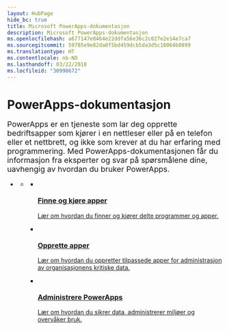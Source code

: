 ```yaml
---
layout: HubPage
hide_bc: true
title: Microsoft PowerApps-dokumentasjon
description: Microsoft PowerApps-dokumentasjon
ms.openlocfilehash: a677147e0464e22ddfa56e36c2c027e2e14e7ca7
ms.sourcegitcommit: 59785e9e82da8f5bd459dcb5da3d5c18064b0899
ms.translationtype: HT
ms.contentlocale: nb-NO
ms.lasthandoff: 03/22/2018
ms.locfileid: "30998672"
---
```

<div id="main" class="v2">
    <div class="container">
        <h1>PowerApps-dokumentasjon</h1>
        <p style="font-size: 1.12rem;margin-bottom: 1rem;">PowerApps er en tjeneste som lar deg opprette bedriftsapper som kjører i en nettleser eller på en telefon eller et nettbrett, og ikke som krever at du har erfaring med programmering. Med PowerApps-dokumentasjonen får du informasjon fra eksperter og svar på spørsmålene dine, uavhengig av hvordan du bruker PowerApps.</p>
        <ul class="pivots">
            <li>
                <a href="#home"></a>
                <ul id="home">
                    <li>
                        <a href="#home-all"></a>
                        <ul id="home-all" class="cardsM cols cols3">
                            <li>
                                <a href="./user/index.md">
                                    <div class="cardSize">
                                        <div class="cardPadding">
                                            <div class="card">
                                                <div class="cardImageOuter">
                                                    <div class="cardImage">
                                                        <img src="media/index/user.svg" alt="" />
                                                    </div>
                                                </div>
                                                <div class="cardText">
                                                    <h3>Finne og kjøre apper</h3>
                                                    <p>Lær om hvordan du finner og kjører delte programmer og apper.</p>
                                                </div>
                                            </div>
                                        </div>
                                    </div>
                                </a>
                            </li>
                            <li>
                                <a href="./maker/index.md">
                                    <div class="cardSize">
                                        <div class="cardPadding">
                                            <div class="card">
                                                <div class="cardImageOuter">
                                                    <div class="cardImage">
                                                        <img src="media/index/maker.svg" alt="" />
                                                    </div>
                                                </div>
                                                <div class="cardText">
                                                    <h3>Opprette apper</h3>
                                                    <p>Lær om hvordan du oppretter tilpassede apper for administrasjon av organisasjonens kritiske data.</p>
                                                </div>
                                            </div>
                                        </div>
                                    </div>
                                </a>
                            </li>
                            <li>
                                <a href="./administrator/index.md">
                                    <div class="cardSize">
                                        <div class="cardPadding">
                                            <div class="card">
                                                <div class="cardImageOuter">
                                                    <div class="cardImage">
                                                        <img src="media/index/admin.svg" alt="" />
                                                    </div>
                                                </div>
                                                <div class="cardText">
                                                    <h3>Administrere PowerApps</h3>
                                                    <p>Lær om hvordan du sikrer data, administrerer miljøer og overvåker bruk.</p>
                                                </div>
                                            </div>
                                        </div>
                                    </div>
                                </a>
                            </li>
                        </ul>
                    </li>
                </ul>
            </li>
        </ul>
    </div>
</div>